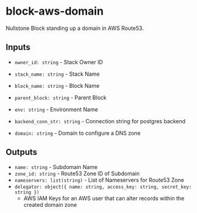 # block-aws-domain

Nullstone Block standing up a domain in AWS Route53.

## Inputs

- `owner_id: string` - Stack Owner ID
- `stack_name: string` - Stack Name
- `block_name: string` - Block Name
- `parent_block: string` - Parent Block
- `env: string` - Environment Name
- `backend_conn_str: string` - Connection string for postgres backend

- `domain: string` - Domain to configure a DNS zone

## Outputs

- `name: string` - Subdomain Name
- `zone_id: string` - Route53 Zone ID of Subdomain
- `nameservers: list(string)` - List of Nameservers for Route53 Zone
- `delegator: object({ name: string, access_key: string, secret_key: string })` 
  - AWS IAM Keys for an AWS user that can alter records within the created domain zone

